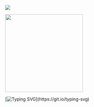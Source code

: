 ![](https://github.githubassets.com/images/mona-loading-dark.gif)

<img src="[/images/output/video1.gif](https://github.githubassets.com/images/mona-loading-dark.gif)" width="250" height="250"/>

[![Typing SVG](https://readme-typing-svg.herokuapp.com?font=Fira+Code&size=28&pause=1000&color=24BAF7&vCenter=true&width=435&lines=I+don't+know+anything.;You're+the+one+that+knows.)](https://git.io/typing-svg)
